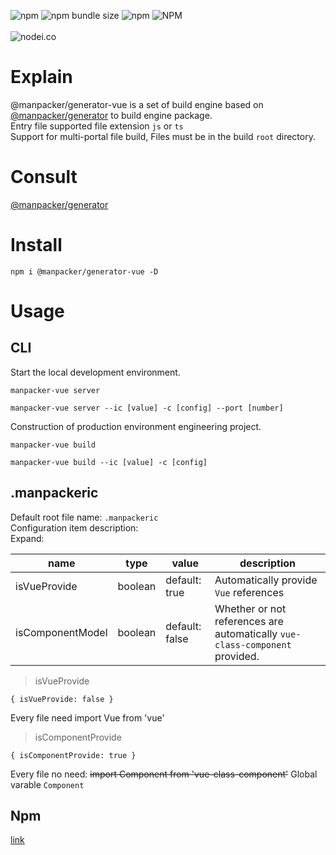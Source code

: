 ![npm](https://img.shields.io/npm/v/@manpacker/generator-vue.svg)
![npm bundle size](https://img.shields.io/bundlephobia/min/@manpacker/generator-vue.svg)
![npm](https://img.shields.io/npm/dw/@manpacker/generator-vue.svg)
![NPM](https://img.shields.io/npm/l/@manpacker/generator-vue.svg)
<br><br>
![nodei.co](https://nodei.co/npm/@manpacker/generator-vue.png?downloads=true&downloadRank=true&stars=true)
<br>
# Explain
@manpacker/generator-vue is a set of build engine based on [@manpacker/generator](https://www.npmjs.com/package/@manpacker/generator) to build engine package.<br>
Entry file supported file extension <code>js</code> or <code>ts</code><br>
Support for multi-portal file build, Files must be in the build <code>root</code> directory.<br>

# Consult
[@manpacker/generator](https://github.com/manpackers/generator#readme)

# Install
```
npm i @manpacker/generator-vue -D
```
# Usage
## CLI
Start the local development environment.
```
manpacker-vue server
```
```
manpacker-vue server --ic [value] -c [config] --port [number]
```
Construction of production environment engineering project.
```
manpacker-vue build
```
```
manpacker-vue build --ic [value] -c [config]
```

## .manpackeric
Default root file name: <code>.manpackeric</code><br>
Configuration item description:<br>
Expand: <br>

|name|type|value|description|
|----|----|-----|-----------|
|isVueProvide|boolean|default: true|Automatically provide <code>Vue</code> references|
|isComponentModel|boolean|default: false|Whether or not references are automatically <code>vue-class-component</code> provided.|

> isVueProvide
```
{ isVueProvide: false }
```
Every file need import Vue from 'vue'

> isComponentProvide
```
{ isComponentProvide: true }
```
Every file no need: <s>import Component from 'vue-class-component'</s>
Global varable <code>Component</code>

## Npm
[link](https://www.npmjs.com/package/@manpacker/generator-vue)
